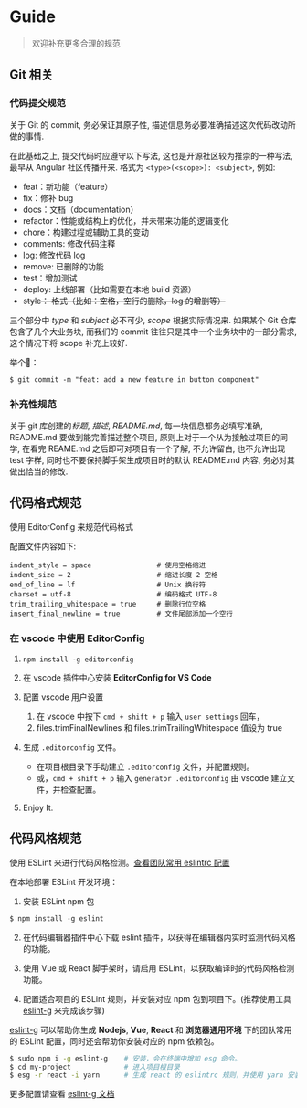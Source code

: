 # Guide

> 欢迎补充更多合理的规范

## Git 相关

### 代码提交规范

关于 Git 的 commit, 务必保证其原子性, 描述信息务必要准确描述这次代码改动所做的事情.

在此基础之上, 提交代码时应遵守以下写法, 这也是开源社区较为推崇的一种写法, 最早从 Angular 社区传播开来. 格式为 `<type>(<scope>): <subject>`, 例如:

* feat：新功能（feature）
* fix：修补 bug
* docs：文档（documentation）
* refactor：性能或结构上的优化，并未带来功能的逻辑变化
* chore：构建过程或辅助工具的变动
* comments: 修改代码注释
* log: 修改代码 log
* remove: 已删除的功能
* test：增加测试
* deploy: 上线部署（比如需要在本地 build 资源）
* ~~style： 格式（比如：空格，空行的删除，log 的增删等）~~


三个部分中 *type* 和 *subject* 必不可少, *scope* 根据实际情况来. 如果某个 Git 仓库包含了几个大业务块, 而我们的 commit 往往只是其中一个业务块中的一部分需求, 这个情况下将 scope 补充上较好.

举个🌰：

```
$ git commit -m "feat: add a new feature in button component"
```


### 补充性规范

关于 git 库创建的*标题*, *描述*, *README.md*, 每一块信息都务必填写准确, README.md 要做到能完善描述整个项目, 原则上对于一个从为接触过项目的同学, 在看完 REAME.md 之后即可对项目有一个了解, 不允许留白, 也不允许出现 test 字样, 同时也不要保持脚手架生成项目时的默认 README.md 内容, 务必对其做出恰当的修改.

## 代码格式规范

使用 EditorConfig 来规范代码格式

配置文件内容如下:
```
indent_style = space                # 使用空格缩进
indent_size = 2                     # 缩进长度 2 空格
end_of_line = lf                    # Unix 换行符
charset = utf-8                     # 编码格式 UTF-8
trim_trailing_whitespace = true     # 删除行位空格
insert_final_newline = true         # 文件尾部添加一个空行
```

### 在 vscode 中使用 EditorConfig

1. `npm install -g editorconfig`

2. 在 vscode 插件中心安装 **EditorConfig for VS Code**

3. 配置 vscode 用户设置
    1. 在 vscode 中按下 `cmd + shift + p` 输入 `user settings` 回车，
    2. files.trimFinalNewlines 和 files.trimTrailingWhitespace 值设为 true

4. 生成 `.editorconfig` 文件。
    - 在项目根目录下手动建立 `.editorconfig` 文件，并配置规则。
    - 或，`cmd + shift + p` 输入 `generator .editorconfig` 由 vscode 建立文件，并检查配置。

5. Enjoy It.


## 代码风格规范

使用 ESLint 来进行代码风格检测。[查看团队常用 eslintrc 配置](https://github.com/pspgbhu/eslint-g/tree/master/rc)

在本地部署 ESLint 开发环境：

1. 安装 ESLint npm 包
```js
$ npm install -g eslint
```

2. 在代码编辑器插件中心下载 eslint 插件，以获得在编辑器内实时监测代码风格的功能。

3. 使用 Vue 或 React 脚手架时，请启用 ESLint，以获取编译时的代码风格检测功能。

4. 配置适合项目的 ESLint 规则，并安装对应 npm 包到项目下。(推荐使用工具 [eslint-g](https://github.com/pspgbhu/eslint-g) 来完成该步骤)

[eslint-g](https://github.com/pspgbhu/eslint-g) 可以帮助你生成 **Nodejs**, **Vue**, **React** 和 **浏览器通用环境** 下的团队常用的 ESLint 配置，同时还会帮助你安装对应的 npm 依赖包。


```bash
$ sudo npm i -g eslint-g    # 安装，会在终端中增加 esg 命令。
$ cd my-project             # 进入项目根目录
$ esg -r react -i yarn      # 生成 react 的 eslintrc 规则，并使用 yarn 安装相应依赖
```
更多配置请查看 [eslint-g 文档](https://github.com/pspgbhu/eslint-g)
